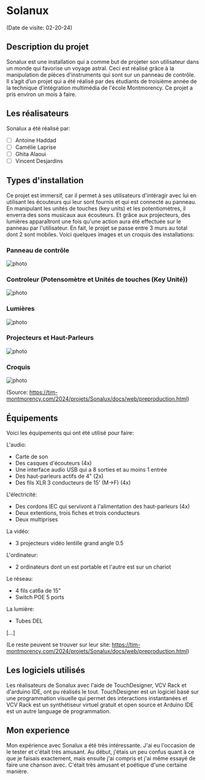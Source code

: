 # Solanux
(Date de visite: 02-20-24)

## Description du projet

Sonalux est une installation qui a comme but de projeter son utilisateur dans un monde qui favorise un voyage astral. Ceci est réalisé grâce à la manipulation de pièces d'instruments qui sont sur un panneau de contrôle. Il s’agit d’un projet qui a été réalisé par des étudiants de troisième année de la technique d’intégration multimédia de l'école Montmorency. Ce projet a pris environ un mois à faire.

## Les réalisateurs
Sonalux a été réalisé par:
- [ ] Antoine Haddad
- [ ] Camélie Laprise
- [ ] Ghita Alaoui
- [ ] Vincent Desjardins

## Types d'installation
Ce projet est immersif, car il permet à ses utilisateurs d'intéragir avec lui en utilisant les écouteurs qui leur sont fournis et qui est connecté au panneau. En manipulant les unités de touches (key units) et les potentiomètres, il enverra des sons musicaux aux écouteurs. Et grâce aux projecteurs, des lumières apparaîtront une fois qu'une action aura été effectuée sur le panneau par l'utilisateur. En fait, le projet se passe entre 3 murs au total dont 2 sont mobiles. Voici quelques images et un croquis des installations:

### Panneau de contrôle

![photo](media/panneau_de_controle.jpg) 

### Controleur (Potensomètre et Unités de touches (Key Unité))

![photo](media/potensometre_keyunit.jpg)

### Lumières

![photo](media/composantes_techniques_lumières.png)

### Projecteurs et Haut-Parleurs

![photo](media/composantes_techniques_projecteurs.jpg)

### Croquis

![photo](media/schema_plantation.jpg) 

(Source: https://tim-montmorency.com/2024/projets/Sonalux/docs/web/preproduction.html)

## Équipements
Voici les équipements qui ont été utilisé pour faire:

L'audio:
- Carte de son
- Des casques d'écouteurs (4x)
- Une interface audio USB qui a 8 sorties et au moins 1 entrée
- Des haut-parleurs actifs de 4" (2x)
- Des fils XLR 3 conducteurs de 15' (M->F) (4x)

L'électricité:
- Des cordons IEC qui servivont à l'alimentation des haut-parleurs (4x)
- Deux extentions, trois fiches et trois conducteurs
- Deux multiprises

La vidéo:
- 3 projecteurs vidéo lentille grand angle 0.5

L'ordinateur: 
- 2 ordinateurs dont un est portable et l'autre est sur un chariot

Le réseau:
- 4 fils cat6a de 15"
- Switch POE 5 ports

La lumière: 
- Tubes DEL

[...]

(Le reste peuvent se trouver sur leur site: https://tim-montmorency.com/2024/projets/Sonalux/docs/web/preproduction.html)

## Les logiciels utilisés
Les réalisateurs de Sonalux avec l'aide de TouchDesigner, VCV Rack et d'arduino IDE, ont pu réalisés le tout. TouchDesigner est un logiciel basé sur une programmation visuelle qui permet des interactions instantanées et VCV Rack est un synthétiseur virtuel gratuit et open source et Arduino IDE est un autre language de programmation.

## Mon experience
Mon expérience avec Sonalux a été très intéressante. J'ai eu l'occasion de le tester et c'était très amusant. Au début, j'étais un peu confus quant à ce que je faisais exactement, mais ensuite j'ai compris et j'ai même essayé de faire une chanson avec. C'était très amusant et poétique d'une certaine manière.
